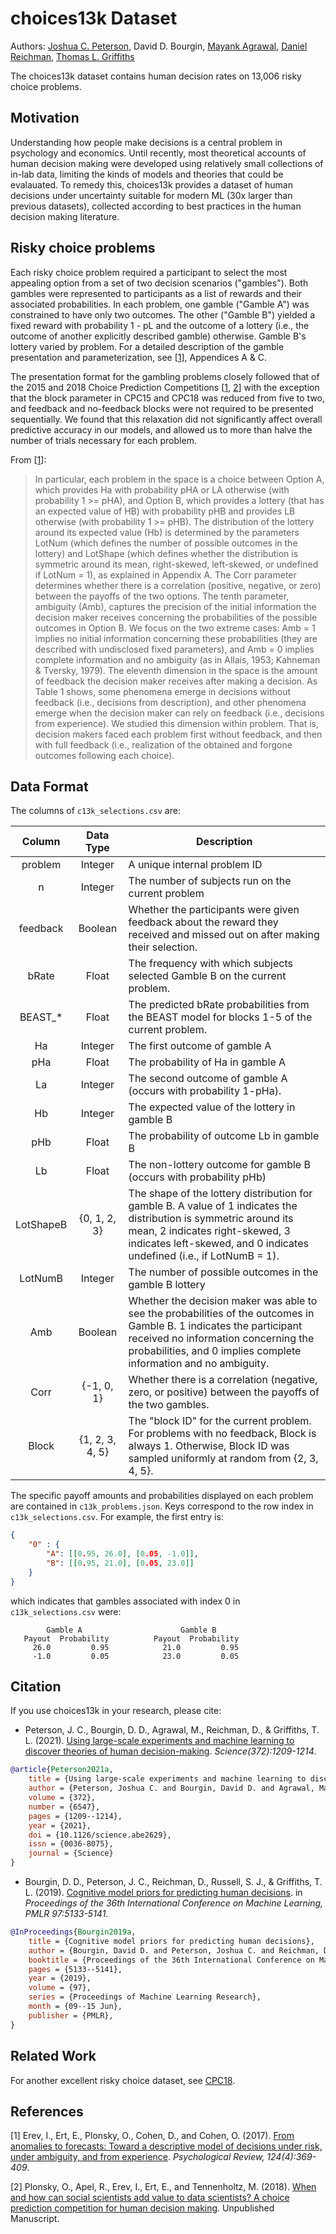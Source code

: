 # choices13k Dataset

Authors: [Joshua C. Peterson](https://twitter.com/joshuacpeterson/status/1403357486518767616), David D. Bourgin, [Mayank Agrawal](https://mayank-agrawal.com/), [Daniel Reichman](https://sites.google.com/view/danielreichman/home), [Thomas L. Griffiths](http://cocosci.princeton.edu/tom/index.php)

The choices13k dataset contains human decision rates on 13,006 risky choice problems.

## Motivation

Understanding how people make decisions is a central problem in psychology and
economics. Until recently, most theoretical accounts of human decision making
were developed using relatively small collections of in-lab data, limiting
the kinds of models and theories that could be evalauated. To remedy
this, choices13k provides a dataset of human decisions under uncertainty
suitable for modern ML (30x larger than previous datasets), collected according
to best practices in the human decision making literature.

## Risky choice problems

Each risky choice problem required a participant to select the most appealing option
from a set of two decision scenarios ("gambles"). Both gambles were represented
to participants as a list of rewards and their associated probabilities. In
each problem, one gamble ("Gamble A") was constrained to have only two
outcomes. The other ("Gamble B") yielded a fixed reward with probability 1 - pL
and the outcome of a lottery (i.e., the outcome of another explicitly described
gamble) otherwise. Gamble B's lottery varied by problem. For a detailed
description of the gamble presentation and parameterization, see
[[1](http://oriplonsky.com/wp-content/uploads/2017/09/Erev-et-al-2017.pdf)],
Appendices A & C.

The presentation format for the gambling problems closely followed that of the
2015 and 2018 Choice Prediction Competitions
[[1](http://oriplonsky.com/wp-content/uploads/2017/09/Erev-et-al-2017.pdf),
[2](https://cpc18.files.wordpress.com/2018/01/cpc18-white-paper.pdf)] with the
exception that the block parameter in CPC15 and CPC18 was reduced from five to
two, and feedback and no-feedback blocks were not required to be presented
sequentially.  We found that this relaxation did not significantly affect
overall predictive accuracy in our models, and allowed us to more than halve
the number of trials necessary for each problem.

From [[1](http://oriplonsky.com/wp-content/uploads/2017/09/Erev-et-al-2017.pdf)]:

> In particular, each problem in the space is a choice between Option A, which
> provides Ha with probability pHA or LA otherwise (with probability 1 >= pHA),
> and Option B, which provides a lottery (that has an expected value of HB)
> with probability pHB and provides LB otherwise (with probability 1 >= pHB).
> The distribution of the lottery around its expected value (Hb) is determined
> by the parameters LotNum (which defines the number of possible outcomes in
> the lottery) and LotShape (which defines whether the distribution is
> symmetric around its mean, right-skewed, left-skewed, or undefined if LotNum
> = 1), as explained in Appendix A. The Corr parameter determines whether there
> is a correlation (positive, negative, or zero) between the payoffs of the two
> options. The tenth parameter, ambiguity (Amb), captures the precision of the
> initial information the decision maker receives concerning the probabilities
> of the possible outcomes in Option B.  We focus on the two extreme cases: Amb
> = 1 implies no initial information concerning these probabilities (they are
> described with undisclosed fixed parameters), and Amb = 0 implies complete
> information and no ambiguity (as in Allais, 1953; Kahneman & Tversky, 1979).
> The eleventh dimension in the space is the amount of feedback the decision
> maker receives after making a decision.  As Table 1 shows, some phenomena
> emerge in decisions without feedback (i.e., decisions from description), and
> other phenomena emerge when the decision maker can rely on feedback (i.e.,
> decisions from experience).  We studied this dimension within problem. That
> is, decision makers faced each problem first without feedback, and then with
> full feedback (i.e., realization of the obtained and forgone outcomes
> following each choice).

## Data Format

The columns of `c13k_selections.csv` are:

|   Column  |    Data Type    | Description                                                                                                                                                                                                                      |
|:---------:|:---------------:|----------------------------------------------------------------------------------------------------------------------------------------------------------------------------------------------------------------------------------|
|  problem  |     Integer     | A unique internal problem ID                                                                                                                                                                                                     |
|     n     |     Integer     | The number of subjects run on the current problem                                                                                                                                                                                |
|  feedback |     Boolean     | Whether the participants were given feedback about the reward they received and missed out on after making their selection.                                                                                                      |
|   bRate   |      Float      | The frequency with which subjects selected Gamble B on the current problem.                                                                                                                                                      |
|  BEAST_*  |      Float      | The predicted bRate probabilities from the BEAST model for blocks 1-5 of the current problem.                                                                                                                                    |
|     Ha    |     Integer     | The first outcome of gamble A                                                                                                                                                                                                    |
|    pHa    |      Float      | The probability of Ha in gamble A                                                                                                                                                                                                |
|     La    |     Integer     | The second outcome of gamble A (occurs with probability 1-pHa).                                                                                                                                                                  |
|     Hb    |     Integer     | The expected value of the lottery in gamble B                                                                                                                                                                                    |
|    pHb    |      Float      | The probability of outcome Lb in gamble B                                                                                                                                                                                        |
|     Lb    |      Float      | The non-lottery outcome for gamble B (occurs with probability pHb)                                                                                                                                                               |
| LotShapeB |   {0, 1, 2, 3}  | The shape of the lottery distribution for gamble B. A value of 1 indicates the distribution is symmetric around its mean, 2 indicates right-skewed, 3 indicates left-skewed, and 0 indicates undefined (i.e., if LotNumB = 1).    |
|  LotNumB  |     Integer     | The number of possible outcomes in the gamble B lottery                                                                                                                                                                          |
|    Amb    |     Boolean     | Whether the decision maker was able to see the probabilities of the outcomes in Gamble B. 1 indicates the participant received no information concerning the probabilities, and 0 implies complete information and no ambiguity. |
|    Corr   |    {-1, 0, 1}   | Whether there is a correlation (negative, zero, or positive) between the payoffs of the two gambles.                                                                                                                             |
|   Block   | {1, 2, 3, 4, 5} | The "block ID" for the current problem. For problems with no feedback, Block is always 1. Otherwise, Block ID was sampled uniformly at random from {2, 3, 4, 5}.                                                                 |

The specific payoff amounts and probabilities displayed on each problem are contained in `c13k_problems.json`. Keys correspond to the row index in `c13k_selections.csv`. For example, the first entry is:

```json
{
    "0" : {
        "A": [[0.95, 26.0], [0.05, -1.0]],
        "B": [[0.95, 21.0], [0.05, 23.0]]
    }
}
```

which indicates that gambles associated with index 0 in `c13k_selections.csv` were:

```
        Gamble A                      Gamble B
   Payout  Probability          Payout  Probability
     26.0         0.95            21.0         0.95
     -1.0         0.05            23.0         0.05
```

## Citation

If you use choices13k in your research, please cite:

- Peterson, J. C., Bourgin, D. D., Agrawal, M., Reichman, D., & Griffiths, T. L. (2021). [Using large-scale experiments and machine learning to discover theories of human decision-making](http://cocosci.princeton.edu/jpeterson/papers/peterson2021-science.pdf). _Science(372):1209-1214_.

```bibtex
@article{Peterson2021a,
	title = {Using large-scale experiments and machine learning to discover theories of human decision-making},
	author = {Peterson, Joshua C. and Bourgin, David D. and Agrawal, Mayank and Reichman, Daniel and Griffiths, Thomas L.},
	volume = {372},
	number = {6547},
	pages = {1209--1214},
	year = {2021},
	doi = {10.1126/science.abe2629},
	issn = {0036-8075},
	journal = {Science}
}
```

- Bourgin, D. D., Peterson, J. C., Reichman, D., Russell, S. J., & Griffiths, T. L. (2019). [Cognitive model priors for predicting human decisions](http://proceedings.mlr.press/v97/peterson19a.html). in _Proceedings of the 36th International Conference on Machine Learning, PMLR 97:5133-5141_.

```bibtex
@InProceedings{Bourgin2019a, 
	title = {Cognitive model priors for predicting human decisions}, 
	author = {Bourgin, David D. and Peterson, Joshua C. and Reichman, Daniel and Russell, Stuart J. and Griffiths, Thomas L.}, 
	booktitle = {Proceedings of the 36th International Conference on Machine Learning}, 
	pages = {5133--5141}, 
	year = {2019}, 
	volume = {97}, 
	series = {Proceedings of Machine Learning Research}, 
	month = {09--15 Jun}, 
	publisher = {PMLR}, 
} 
```

## Related Work

For another excellent risky choice dataset, see [CPC18](https://cpc-18.com/data/).

## References

[1] Erev, I., Ert, E., Plonsky, O., Cohen, D., and Cohen, O. (2017). [From anomalies to
forecasts: Toward a descriptive model of decisions under risk, under
ambiguity, and from experience](http://oriplonsky.com/wp-content/uploads/2017/09/Erev-et-al-2017.pdf). _Psychological Review, 124(4):369-409_.

[2] Plonsky, O., Apel, R., Erev, I., Ert, E., and Tennenholtz, M. (2018). [When and how
can social scientists add value to data scientists? A choice prediction
competition for human decision making](https://cpc18.files.wordpress.com/2018/01/cpc18-white-paper.pdf). Unpublished Manuscript.
